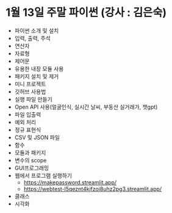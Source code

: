 # 1월 13일 주말 파이썬 (강사 : 김은숙)
* 파이썬 소개 및 설치
* 입력, 출력, 주석
* 연산자
* 자료형
* 제어문
* 유용한 내장 모듈 사용
* 패키지 설치 및 제거
* 미니 프로젝트
* 깃허브 사용법
* 실행 파일 만들기
* Open API 사용(얼굴인식, 실시간 날씨, 부동산 실거래가, 챗gpt)
* 파일 입출력
* 예외 처리
* 정규 표현식
* CSV 및 JSON 파일
* 함수
* 모듈과 패키지
* 변수의 scope
* GUI프로그래밍
* 웹에서 프로그램 실행하기
   * https://makepassword.streamlit.app/
   * https://webtest-l5qeznt4kjfzoi8uhz2pg3.streamlit.app/
* 클래스
* 시각화
